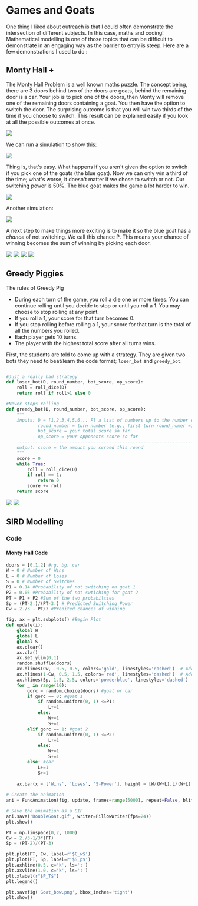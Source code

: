 # Games and Goats

One thing I liked about outreach is that I could often demonstrate the intersection of different subjects. In this case, maths and coding! Mathematical modelling is one of those topics that can be difficult to demonstrate in an engaging way as the barrier to entry is steep. Here are a few demonstrations I used to do :

## Monty Hall +

The Monty Hall Problem is a well known maths puzzle. The concept being, there are 3 doors behind two of the doors are goats, behind the remaining door is a car. Your job is to pick one of the doors, then Monty will remove one of the remaining doors containing a goat. You then have the option to switch the door. The surprising outcome is that you will win two thirds of the time if you choose to switch. This result can be explained easily if you look at all the possible outcomes at once.

<img src="/images/GanGs/wwl.PNG?raw=true"/>

We can run a simulation to show this:

<img src="/images/GanGs/REGULAR.gif?raw=true"/>

Thing is, that's easy. What happens if you aren't given the option to switch if you pick one of the goats (the blue goat). Now we can only win a third of the time; what's worse, it doesn't matter if we chose to switch or not. Our switching power is 50%. The blue goat makes the game a lot harder to win.

<img src="/images/GanGs/lwl.PNG?raw=true"/>

Another simulation:

<img src="/images/GanGs/BlueGoat.gif?raw=true"/>

A next step to make things more exciting is to make it so the blue goat has a *chance* of not switching. We call this chance P. 
This means your chance of winning becomes the sum of winning by picking each door.

<img src="/images/GanGs/bwp.PNG?raw=true"/>
<img src="/images/GanGs/Cw.PNG?raw=true"/>

<img src="/images/GanGs/ppl.png?raw=true"/>

<img src="/images/GanGs/DoubleGoat.gif?raw=true"/>

## Greedy Piggies

The rules of Greedy Pig
* During each turn of the game, you roll a die one or more times. You can continue rolling until you decide to stop or until you roll a 1. You may choose to stop rolling at any point.
* If you roll a 1, your score for that turn becomes 0.
* If you stop rolling before rolling a 1, your score for that turn is the total of all the numbers you rolled.
* Each player gets 10 turns.
* The player with the highest total score after all turns wins.

First, the students are told to come up with a strategy. They are given two bots they need to beat/learn the code format; `loser_bot` and `greedy_bot`.

```python

#Just a really bad strategy 
def loser_bot(D, round_number, bot_score, op_score):
    roll = roll_dice(D)
    return roll if roll>1 else 0

#Never stops rolling
def greedy_bot(D, round_number, bot_score, op_score):
    """
    inputs: D = [1,2,3,4,5,6... F] a list of numbers up to the number of faces on your dice
            round_number = turn number (e.g., first turn round_numer =1, second turn round_number =2)
            bot_score = your total score so far
            op_score = your opponents score so far
    --------------------------------------------------------------------------------------------------
    output: score = the amount you scroed this round
    """
    score = 0
    while True:
        roll = roll_dice(D)
        if roll == 1:
            return 0
        score += roll
    return score
```

<img src="/images/GanGs/AllVall.png?raw=true"/>
<img src="/images/GanGs/MAX_ROLLS.gif?raw=true"/>

## SIRD Modelling


### Code

#### Monty Hall Code

```python
doors = [0,1,2] #rg, bg, car
W = 0 # Number of Wins
L = 0 # Number of Loses
S = 0 # Number of Switches
P1 = 0.14 #Probability of not switching on goat 1
P2 = 0.05 #Probability of not swtiching for goat 2
PT = P1 + P2 #Sum of the two probabilties
Sp = (PT-2.)/(PT-3.) # Predicted Switching Power
Cw = 2./3 - PT/3 #Predited chances of winning

fig, ax = plt.subplots() #Begin Plot
def update(i):
    global W
    global L
    global S
    ax.clear()
    ax.cla()
    ax.set_ylim(0,1)
    random.shuffle(doors)
    ax.hlines(Cw, -0.5, 0.5, colors='gold', linestyles='dashed')  # Add horizontal line
    ax.hlines(1-Cw, 0.5, 1.5, colors='red', linestyles='dashed')  # Add horizontal line
    ax.hlines(Sp, 1.5, 2.5, colors='powderblue', linestyles='dashed')  # Add horizontal line
    for _ in range(10):
        gorc = random.choice(doors) #goat or car
        if gorc == 0: #goat 1
            if random.uniform(0, 1) <=P1:
                L+=1
            else:
                W+=1
                S+=1
        elif gorc == 1: #goat 2
            if random.uniform(0, 1) <=P2:
                L+=1
            else:
                W+=1
                S+=1
        else: #car
            L+=1
            S+=1
    
    ax.bar(x = ['Wins', 'Loses', 'S-Power'], height = [W/(W+L),L/(W+L), W/(0.000001+S)], color=['gold', 'red', 'powderblue'])
    
# Create the animation
ani = FuncAnimation(fig, update, frames=range(5000), repeat=False, blit=False)

# Save the animation as a GIF
ani.save('DoubleGoat.gif', writer=PillowWriter(fps=24))
plt.show()

PT = np.linspace(0,2, 1000)
Cw = 2./3-1/3*(PT)
Sp = (PT-2)/(PT-3)

plt.plot(PT, Cw, label=r'$C_w$')
plt.plot(PT, Sp, label=r'$S_p$')
plt.axhline(0.5, c='k', ls=':')
plt.axvline(1.0, c='k', ls=':')
plt.xlabel(r"$P_T$")
plt.legend()

plt.savefig('Goat_bow.png', bbox_inches='tight')
plt.show()
```

